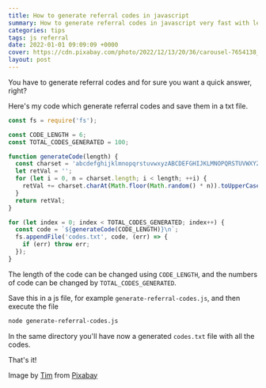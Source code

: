 ```yaml
---
title: How to generate referral codes in javascript
summary: How to generate referral codes in javascript very fast with less code
categories: tips
tags: js referral
date: 2022-01-01 09:09:09 +0000
cover: https://cdn.pixabay.com/photo/2022/12/13/20/36/carousel-7654138_1280.jpg
layout: post
---
```


You have to generate referral codes and for sure you want a quick answer, right?

Here's my code which generate referral codes and save them in a txt file.

```js
const fs = require('fs');

const CODE_LENGTH = 6;
const TOTAL_CODES_GENERATED = 100;

function generateCode(length) {
  const charset = 'abcdefghijklmnopqrstuvwxyzABCDEFGHIJKLMNOPQRSTUVWXYZ0123456789';
  let retVal = '';
  for (let i = 0, n = charset.length; i < length; ++i) {
    retVal += charset.charAt(Math.floor(Math.random() * n)).toUpperCase();
  }
  return retVal;
}

for (let index = 0; index < TOTAL_CODES_GENERATED; index++) {
  const code = `${generateCode(CODE_LENGTH)}\n`;
  fs.appendFile('codes.txt', code, (err) => {
    if (err) throw err;
  });
}
```

The length of the code can be changed using `CODE_LENGTH`, and the numbers of code can be changed by `TOTAL_CODES_GENERATED`.

Save this in a js file, for example `generate-referral-codes.js`, and then execute the file 

```sh
node generate-referral-codes.js
```

In the same directory you'll have now a generated `codes.txt` file with all the codes.

That's it!

Image by <a href="https://pixabay.com/users/photim-27214801/?utm_source=link-attribution&amp;utm_medium=referral&amp;utm_campaign=image&amp;utm_content=7654138">Tim</a> from <a href="https://pixabay.com//?utm_source=link-attribution&amp;utm_medium=referral&amp;utm_campaign=image&amp;utm_content=7654138">Pixabay</a>